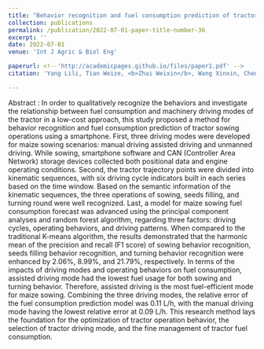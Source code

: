 ```yaml
---
title: "Behavior recognition and fuel consumption prediction of tractor sowing operations using smartphone"
collection: publications
permalink: /publication/2022-07-01-paper-title-number-36
excerpt: ''
date: 2022-07-01
venue: 'Int J Agric & Biol Eng'

paperurl: <!--'http://academicpages.github.io/files/paper1.pdf' -->
citation: 'Yang Lili, Tian Weize, <b>Zhai Weixin</b>, Wang Xinxin, Chen Zhibo, Wen Long, Xu Yuanyuan, Wu Caicong.Behavior recognition and fuel consumption prediction of tractor sowing operations using smartphone.<i>Int J Agric & Biol Eng</i>, 2022; 15(4): 154–162.'

---
```




<!--This paper is about the number 1. The number 2 is left for future work.-->
Abstract : In order to qualitatively recognize the behaviors and investigate the relationship between fuel consumption and machinery driving modes of the tractor in a low-cost approach, this study proposed a method for behavior recognition and fuel consumption prediction of tractor sowing operations using a smartphone. First, three driving modes were developed for maize sowing scenarios: manual driving assisted driving and unmanned driving. While sowing, smartphone software and CAN (Controller Area Network) storage devices collected both positional data and engine operating conditions. Second, the tractor trajectory points were divided into kinematic sequences, with six driving cycle indicators built in each series based on the time window. Based on the semantic information of the kinematic sequences, the three operations of sowing, seeds filling, and turning round were well recognized. Last, a model for maize sowing fuel consumption forecast was advanced using the principal component analyses and random forest algorithm, regarding three factors: driving cycles, operating behaviors, and driving patterns. When compared to the traditional K-means algorithm, the results demonstrated that the harmonic mean of the precision and recall (F1 score) of sowing behavior recognition, seeds filling behavior recognition, and turning behavior recognition were enhanced by 2.06%, 8.99%, and 21.79%, respectively. In terms of the impacts of driving modes and operating behaviors on fuel consumption, assisted driving mode had the lowest fuel usage for both sowing and turning behavior. Therefore, assisted driving is the most fuel-efficient mode for maize sowing. Combining the three driving modes, the relative error of the fuel consumption prediction model was 0.11 L/h, with the manual driving mode having the lowest relative error at 0.09 L/h. This research method lays the foundation for the optimization of tractor operation behavior, the selection of tractor driving mode, and the fine management of tractor fuel consumption.

<!--[Download paper here](http://academicpages.github.io/files/paper1.pdf)-->

<!--Recommended citation: Zhai W, Cheng C. Vagueness in spatial data: A grid-coding approach[C]. proceedings of the 2014 IEEE Geoscience and Remote Sensing Symposium, 2014. IEEE.-->

